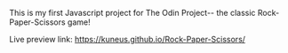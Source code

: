 This is my first Javascript project for The Odin Project-- the classic Rock-Paper-Scissors game! 

Live preview link:  https://kuneus.github.io/Rock-Paper-Scissors/
